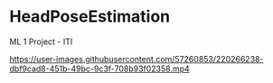 
# HeadPoseEstimation
ML 1 Project - ITI


https://user-images.githubusercontent.com/57260853/220266238-dbf9cad8-451b-49bc-9c3f-708b93f02358.mp4

